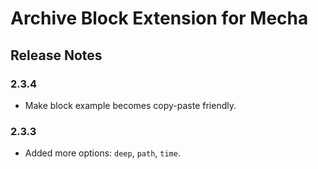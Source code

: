 Archive Block Extension for Mecha
=================================

Release Notes
-------------

### 2.3.4

 - Make block example becomes copy-paste friendly.

### 2.3.3

 - Added more options: `deep`, `path`, `time`.
